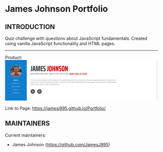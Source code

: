 # James Johnson Portfolio

## INTRODUCTION

Quiz challenge with questions about JavaScript fundamentals. Created using vanilla JavaScript functionality and HTML pages.

---

Product:
![ScreenShot](portfolioPic.png)

Link to Page:
https://jamesj995.github.io/Portfolio/

## MAINTAINERS

Current maintainers:

- James Johnson (https://github.com/JamesJ995)